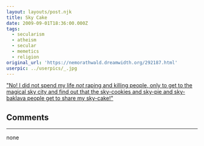```yaml
---
layout: layouts/post.njk
title: Sky Cake
date: 2009-09-01T18:36:00.000Z
tags:
  - secularism
  - atheism
  - secular
  - memetics
  - religion
original_url: 'https://nemorathwald.dreamwidth.org/292187.html'
userpic: ../userpics/_.jpg
---
```

["No! I did not spend my life _not_ raping and killing people, only to get to the magical sky city and find out that the sky-cookies and sky-pie and sky-baklava people get to share my sky-cake!"](https://www.youtube.com/watch?v=55h1FO8V_3w)

## Comments

---

none
